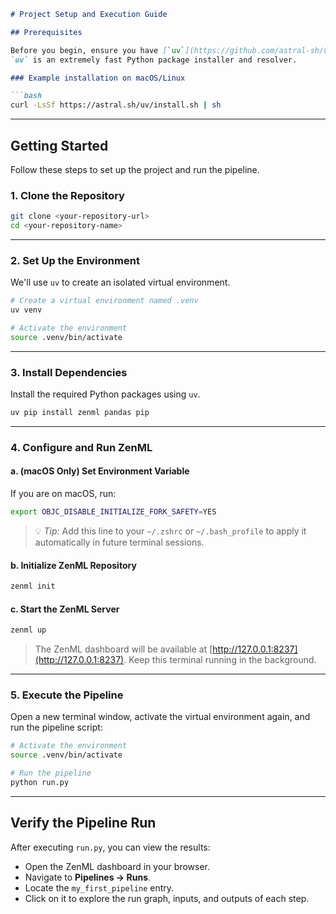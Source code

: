 ````markdown
# Project Setup and Execution Guide

## Prerequisites

Before you begin, ensure you have [`uv`](https://github.com/astral-sh/uv) installed on your system.  
`uv` is an extremely fast Python package installer and resolver.

### Example installation on macOS/Linux

```bash
curl -LsSf https://astral.sh/uv/install.sh | sh
````

---

## Getting Started

Follow these steps to set up the project and run the pipeline.

### 1. Clone the Repository

```bash
git clone <your-repository-url>
cd <your-repository-name>
```

---

### 2. Set Up the Environment

We'll use `uv` to create an isolated virtual environment.

```bash
# Create a virtual environment named .venv
uv venv

# Activate the environment
source .venv/bin/activate
```

---

### 3. Install Dependencies

Install the required Python packages using `uv`.

```bash
uv pip install zenml pandas pip
```

---

### 4. Configure and Run ZenML

#### a. (macOS Only) Set Environment Variable

If you are on macOS, run:

```bash
export OBJC_DISABLE_INITIALIZE_FORK_SAFETY=YES
```

> 💡 *Tip*: Add this line to your `~/.zshrc` or `~/.bash_profile` to apply it automatically in future terminal sessions.

#### b. Initialize ZenML Repository

```bash
zenml init
```

#### c. Start the ZenML Server

```bash
zenml up
```

> The ZenML dashboard will be available at [http://127.0.0.1:8237](http://127.0.0.1:8237).
> Keep this terminal running in the background.

---

### 5. Execute the Pipeline

Open a new terminal window, activate the virtual environment again, and run the pipeline script:

```bash
# Activate the environment
source .venv/bin/activate

# Run the pipeline
python run.py
```

---

## Verify the Pipeline Run

After executing `run.py`, you can view the results:

* Open the ZenML dashboard in your browser.
* Navigate to **Pipelines → Runs**.
* Locate the `my_first_pipeline` entry.
* Click on it to explore the run graph, inputs, and outputs of each step.

